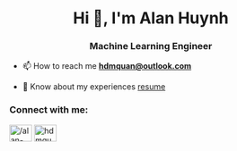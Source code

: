 <h1 align="center">Hi 👋, I'm Alan Huynh</h1>
<h3 align="center">Machine Learning Engineer</h3>

- 📫 How to reach me **hdmquan@outlook.com**

- 📄 Know about my experiences [resume](https://drive.google.com/drive/folders/1A6dnkn7wuBs7CVXrILJjEz3_Y-O86hCF?usp=sharing)

<h3 align="left">Connect with me:</h3>
<p align="left">
<a href="https://linkedin.com/in//alan-huynh-64b357194" target="blank"><img align="center" src="https://raw.githubusercontent.com/rahuldkjain/github-profile-readme-generator/master/src/images/icons/Social/linked-in-alt.svg" alt="/alan-huynh-64b357194" height="30" width="40" /></a>
<a href="https://kaggle.com/hdmquan" target="blank"><img align="center" src="https://raw.githubusercontent.com/rahuldkjain/github-profile-readme-generator/master/src/images/icons/Social/kaggle.svg" alt="hdmquan" height="30" width="40" /></a>
</p>
